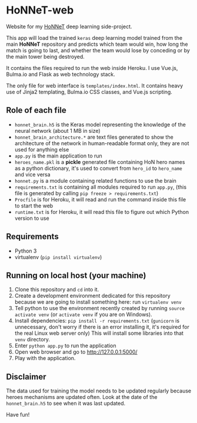 # HoNNeT-web
Website for my [HoNNeT](https://github.com/off99555/HoNNeT) deep learning side-project.

This app will load the trained `keras` deep learning model trained from the main **HoNNeT** repository
and predicts which team would win, how long the match is going to last, and whether the team
would lose by conceding or by the main tower being destroyed.

It contains the files required to run the web inside Heroku. I use Vue.js,
Bulma.io and Flask as web technology stack.

The only file for web interface is `templates/index.html`. It contains heavy use of
Jinja2 templating, Bulma.io CSS classes, and Vue.js scripting.

## Role of each file
- `honnet_brain.h5` is the Keras model representing the knowledge of the neural
  network (about 1 MB in size)
- `honnet_brain_architecture.*` are text files generated to show the
  architecture of the network in human-readable format only, they are not used for
  anything else
- `app.py` is the main application to run
- `heroes_name.pkl` is a **pickle** generated file containing HoN hero names as
  a python dictionary, it's used to convert from `hero_id` to `hero_name` and
  vice versa
- `honnet.py` is a module containing related functions to use the brain
- `requirements.txt` is containing all modules required to run `app.py`, (this
  file is generated by calling `pip freeze > requirements.txt`)
- `Procfile` is for Heroku, it will read and run the command inside this file to
  start the web
- `runtime.txt` is for Heroku, it will read this file to figure out which Python
  version to use

## Requirements
- Python 3
- virtualenv (`pip install virtualenv`)

## Running on local host (your machine)
1. Clone this repository and `cd` into it.
2. Create a development environment dedicated for this repository because we are
   going to install something here: run `virtualenv venv`
3. Tell python to use the environment recently created by running `source
   activate venv` (or `activate venv` if you are on Windows).
4. Install dependencies: `pip install -r requirements.txt` (`gunicorn` is
   unnecessary, don't worry if there is an error installing it, it's required for
   the real Linux web server only)
   This will install some libraries into that `venv` directory.
5. Enter `python app.py` to run the application
6. Open web browser and go to http://127.0.0.1:5000/
7. Play with the application.

## Disclaimer
The data used for training the model needs to be updated regularly because heroes mechanisms are updated often.
Look at the date of the `honnet_brain.h5` to see when it was last updated.

Have fun!

